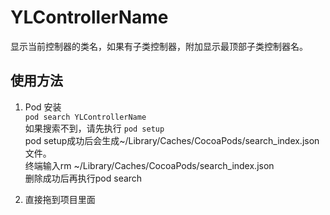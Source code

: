 # YLControllerName
显示当前控制器的类名，如果有子类控制器，附加显示最顶部子类控制器名。
## 使用方法
1. Pod 安装  
```pod search YLControllerName ```    
如果搜索不到，请先执行  ```pod setup```  
pod setup成功后会生成~/Library/Caches/CocoaPods/search_index.json文件。   
终端输入rm ~/Library/Caches/CocoaPods/search_index.json  
删除成功后再执行pod search  

2. 直接拖到项目里面
